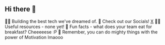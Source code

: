 ## Hi there 👋

🙋‍♀️ Building the best tech we've dreamed of.
🌈 Check out our Socials! [X](https://x.com/PsychoDuckTech)
👩‍💻 Useful resources - none yet!
🍿 Fun facts - what does your team eat for breakfast? Cheeeeese :P
🧙 Remember, you can do mighty things with the power of Motivation lmaooo
